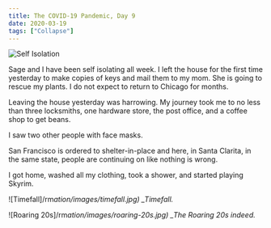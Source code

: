 ```yaml
---
title: The COVID-19 Pandemic, Day 9
date: 2020-03-19
tags: ["Collapse"]
---
```


![Self Isolation](/images/self-isolation.jpg)

Sage and I have been self isolating all week. I left the house for the first time yesterday to make copies of keys and mail them to my mom. She is going to rescue my plants. I do not expect to return to Chicago for months.

<!--x-->

Leaving the house yesterday was harrowing. My journey took me to no less than three locksmiths, one hardware store, the post office, and a coffee shop to get beans.

I saw two other people with face masks.

San Francisco is ordered to shelter-in-place and here, in Santa Clarita, in the same state, people are continuing on like nothing is wrong.

I got home, washed all my clothing, took a shower, and started playing Skyrim.

![Timefall]/rm*ation/images/timefall.jpg)
\_Timefall.*

![Roaring 20s]/rm*ation/images/roaring-20s.jpg)
\_The Roaring 20s indeed.*
